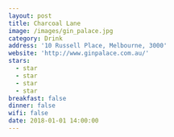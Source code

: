 ```yaml
---
layout: post
title: Charcoal Lane
image: /images/gin_palace.jpg
category: Drink
address: '10 Russell Place, Melbourne, 3000'
website: 'http://www.ginpalace.com.au/'
stars:
  - star
  - star
  - star
  - star
breakfast: false
dinner: false
wifi: false
date: 2018-01-01 14:00:00
---
```

